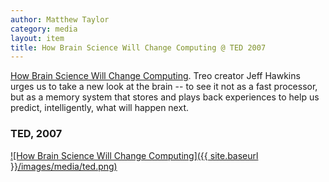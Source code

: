 ```yaml
---
author: Matthew Taylor
category: media
layout: item
title: How Brain Science Will Change Computing @ TED 2007
---
```


<a href="http://www.ted.com/talks/jeff_hawkins_on_how_brain_science_will_change_computing.html">How Brain Science Will Change Computing</a>.
Treo creator Jeff Hawkins urges us to take a new look at the brain -- to see it not as a fast processor, but as a memory system that stores and plays back experiences to help us predict, intelligently, what will happen next.

### TED, 2007

[![How Brain Science Will Change Computing]({{ site.baseurl }}/images/media/ted.png)](http://www.ted.com/talks/jeff_hawkins_on_how_brain_science_will_change_computing.html)

